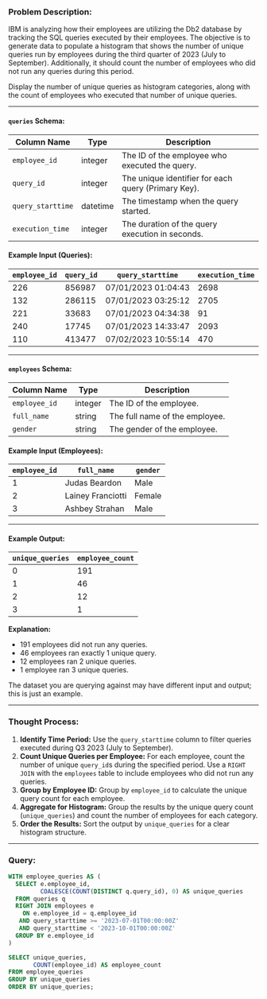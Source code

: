 ### Problem Description:
IBM is analyzing how their employees are utilizing the Db2 database by tracking the SQL queries executed by their employees. The objective is to generate data to populate a histogram that shows the number of unique queries run by employees during the third quarter of 2023 (July to September). Additionally, it should count the number of employees who did not run any queries during this period.

Display the number of unique queries as histogram categories, along with the count of employees who executed that number of unique queries.

---

#### `queries` Schema:
| Column Name       | Type       | Description                                    |
|-------------------|------------|------------------------------------------------|
| `employee_id`     | integer    | The ID of the employee who executed the query.|
| `query_id`        | integer    | The unique identifier for each query (Primary Key).|
| `query_starttime` | datetime   | The timestamp when the query started.         |
| `execution_time`  | integer    | The duration of the query execution in seconds.|

#### Example Input (Queries):
| `employee_id` | `query_id` | `query_starttime`    | `execution_time` |
|---------------|------------|----------------------|------------------|
| 226           | 856987     | 07/01/2023 01:04:43 | 2698             |
| 132           | 286115     | 07/01/2023 03:25:12 | 2705             |
| 221           | 33683      | 07/01/2023 04:34:38 | 91               |
| 240           | 17745      | 07/01/2023 14:33:47 | 2093             |
| 110           | 413477     | 07/02/2023 10:55:14 | 470              |

---

#### `employees` Schema:
| Column Name   | Type       | Description                                    |
|---------------|------------|------------------------------------------------|
| `employee_id` | integer    | The ID of the employee.                       |
| `full_name`   | string     | The full name of the employee.                |
| `gender`      | string     | The gender of the employee.                   |

#### Example Input (Employees):
| `employee_id` | `full_name`         | `gender` |
|---------------|---------------------|----------|
| 1             | Judas Beardon       | Male     |
| 2             | Lainey Franciotti   | Female   |
| 3             | Ashbey Strahan      | Male     |

---

#### Example Output:
| `unique_queries` | `employee_count` |
|-------------------|------------------|
| 0                | 191              |
| 1                | 46               |
| 2                | 12               |
| 3                | 1                |

**Explanation:**
- 191 employees did not run any queries.
- 46 employees ran exactly 1 unique query.
- 12 employees ran 2 unique queries.
- 1 employee ran 3 unique queries.

The dataset you are querying against may have different input and output; this is just an example.

---

### Thought Process:
1. **Identify Time Period:** Use the `query_starttime` column to filter queries executed during Q3 2023 (July to September).
2. **Count Unique Queries per Employee:** For each employee, count the number of unique `query_id`s during the specified period. Use a `RIGHT JOIN` with the `employees` table to include employees who did not run any queries.
3. **Group by Employee ID:** Group by `employee_id` to calculate the unique query count for each employee.
4. **Aggregate for Histogram:** Group the results by the unique query count (`unique_queries`) and count the number of employees for each category.
5. **Order the Results:** Sort the output by `unique_queries` for a clear histogram structure.

---

### Query:
```sql
WITH employee_queries AS (
  SELECT e.employee_id, 
         COALESCE(COUNT(DISTINCT q.query_id), 0) AS unique_queries 
  FROM queries q 
  RIGHT JOIN employees e
    ON e.employee_id = q.employee_id
   AND query_starttime >= '2023-07-01T00:00:00Z'
   AND query_starttime < '2023-10-01T00:00:00Z'
  GROUP BY e.employee_id
)

SELECT unique_queries, 
       COUNT(employee_id) AS employee_count
FROM employee_queries
GROUP BY unique_queries
ORDER BY unique_queries;

